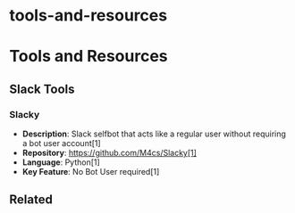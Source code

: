 # tools-and-resources

# Tools and Resources

## Slack Tools

### Slacky
- **Description**: Slack selfbot that acts like a regular user without requiring a bot user account[1]
- **Repository**: https://github.com/M4cs/Slacky[1]
- **Language**: Python[1]
- **Key Feature**: No Bot User required[1]

## Related

